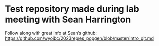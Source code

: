 # Test repository made during lab meeting with Sean Harrington

Follow along with great info at Sean's github: 
https://github.com/wyoibc/2023repres_popgen/blob/master/Intro_git.md


